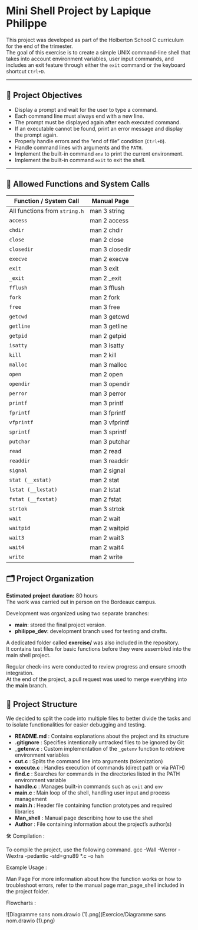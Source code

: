 # Mini Shell Project by Lapique Philippe

This project was developed as part of the Holberton School C curriculum for the end of the trimester.  
The goal of this exercise is to create a simple UNIX command-line shell that takes into account environment variables, user input commands, and includes an exit feature through either the `exit` command or the keyboard shortcut `Ctrl+D`.

---

## 🎯 Project Objectives

- Display a prompt and wait for the user to type a command.  
- Each command line must always end with a new line.  
- The prompt must be displayed again after each executed command.  
- If an executable cannot be found, print an error message and display the prompt again.  
- Properly handle errors and the “end of file” condition (`Ctrl+D`).  
- Handle command lines with arguments and the `PATH`.  
- Implement the built-in command `env` to print the current environment.  
- Implement the built-in command `exit` to exit the shell.  

---


## 📜 Allowed Functions and System Calls  

| Function / System Call | Manual Page |
|-------------------------|-------------|
| All functions from `string.h` | man 3 string |
| `access` | man 2 access |
| `chdir` | man 2 chdir |
| `close` | man 2 close |
| `closedir` | man 3 closedir |
| `execve` | man 2 execve |
| `exit` | man 3 exit |
| `_exit` | man 2 _exit |
| `fflush` | man 3 fflush |
| `fork` | man 2 fork |
| `free` | man 3 free |
| `getcwd` | man 3 getcwd |
| `getline` | man 3 getline |
| `getpid` | man 2 getpid |
| `isatty` | man 3 isatty |
| `kill` | man 2 kill |
| `malloc` | man 3 malloc |
| `open` | man 2 open |
| `opendir` | man 3 opendir |
| `perror` | man 3 perror |
| `printf` | man 3 printf |
| `fprintf` | man 3 fprintf |
| `vfprintf` | man 3 vfprintf |
| `sprintf` | man 3 sprintf |
| `putchar` | man 3 putchar |
| `read` | man 2 read |
| `readdir` | man 3 readdir |
| `signal` | man 2 signal |
| `stat (__xstat)` | man 2 stat |
| `lstat (__lxstat)` | man 2 lstat |
| `fstat (__fxstat)` | man 2 fstat |
| `strtok` | man 3 strtok |
| `wait` | man 2 wait |
| `waitpid` | man 2 waitpid |
| `wait3` | man 2 wait3 |
| `wait4` | man 2 wait4 |
| `write` | man 2 write |

## 🗂️ Project Organization

**Estimated project duration:** 80 hours  
The work was carried out in person on the Bordeaux campus.  

Development was organized using two separate branches:  
- **main**: stored the final project version.  
- **philippe_dev**: development branch used for testing and drafts.  

A dedicated folder called **exercise/** was also included in the repository.  
It contains test files for basic functions before they were assembled into the main shell project.  

Regular check-ins were conducted to review progress and ensure smooth integration.  
At the end of the project, a pull request was used to merge everything into the **main** branch.  

## 🧱 Project Structure

We decided to split the code into multiple files to better divide the tasks and to isolate functionalities for easier debugging and testing.

- **README.md** : Contains explanations about the project and its structure  
- **.gitignore** : Specifies intentionally untracked files to be ignored by Git  
- **_getenv.c** : Custom implementation of the `_getenv` function to retrieve environment variables  
- **cut.c** : Splits the command line into arguments (tokenization)  
- **execute.c** : Handles execution of commands (direct path or via PATH)  
- **find.c** : Searches for commands in the directories listed in the PATH environment variable  
- **handle.c** : Manages built-in commands such as `exit` and `env`  
- **main.c** : Main loop of the shell, handling user input and process management  
- **main.h** : Header file containing function prototypes and required libraries  
- **Man_shell** : Manual page describing how to use the shell  
- **Author** : File containing information about the project’s author(s)  

🛠️ Compilation :

To compile the project, use the following command.
gcc -Wall -Werror -Wextra -pedantic -std=gnu89 *.c -o hsh

Example Usage :

Man Page
For more information about how the function works or how to troubleshoot errors, refer to the manual page man_page_shell included in the project folder.

Flowcharts :

![Diagramme sans nom.drawio (1).png](Exercice/Diagramme sans nom.drawio (1).png)
 
